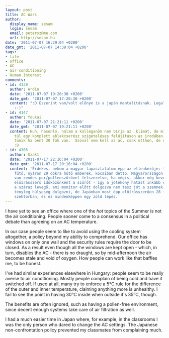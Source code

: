 ```yaml
---
layout: post
title: AC Wars
author:
  display_name: sesam
  login: sesam
  email: petersz@me.com
  url: http://sesam.hu
date: '2011-07-07 16:39:04 +0200'
date_gmt: '2011-07-07 14:39:04 +0200'
tags:
- life
- office
- AC
- air conditioning
- Human Interest
comments:
- id: 4139
  author: Ardin
  date: '2011-07-07 19:20:30 +0200'
  date_gmt: '2011-07-07 17:20:30 +0200'
  content: ":D Eszerint van/volt előnye is a japán mentalitásnak. Legalábbis számodra
    :-)"
- id: 4147
  author: Youkai
  date: '2011-07-07 21:21:11 +0200'
  date_gmt: '2011-07-07 19:21:11 +0200'
  content: Huh, hasonló, nálam a kolléganőm nem bírja az  klímát, de mivel most vagyunk
    túl egy komplett ablakcserész szigeteléses felújításon az irodában, már fel sem
    tűnik ha bent 30 fok van.  Szóval nem kell az ac, csak otthon, de ott keményen
    :D
- id: 4305
  author: Szak1
  date: '2011-07-17 22:16:04 +0200'
  date_gmt: '2011-07-17 20:16:04 +0200'
  content: 'Érdekes, nekem a magyar tapasztalatom épp az ellenkezője: télen 26 fokra
    fűtő, nyáron 20 dokra hűtő emberek, kocsiban dettó. Magyarországon kevés klíma
    van rendes por/pollenszűrővel felszerelve, ha mégis, akkor még kevesebben cserélik
    előírásszerű időközönként a szűrőt - így a jótékony hatást inkább ellensúlyozza
    a száraz levegő, ami monitor előtt dolgozva nem tesz jót a szemnek. 30 fokban
    tényleg hülyeség dolgozni, de Japánban most épp előírásszerűen 28 fok van a public
    szektorban, és ez mindenképpen egy zöld lépés.'
---
```


I have yet to see an office where one of the _hot_ topics of the Summer is not the air conditioning. People sooner come to a consensus in a political debate than agreeing on an AC temperature.

In our case people seem to like to avoid using the cooling system altogether, a policy beyond my ability to comprehend. Our office has windows on only one wall and the security rules require the door to be closed. As a result even though all the windows are kept open - which, in turn, disables the AC - there is no draught, so by mid-afternoon the air becomes stale and void of oxygen. How people can work like that baffles me, to be honest.

I've had similar experiences elsewhere in Hungary: people seem to be really averse to air conditioning. Mostly people complain of being cold and have it switched off. If used at all, many try to enforce a 5°C rule for the difference of the outer and inner temperature, claiming anything more is unhealthy. I fail to see the point in having 30°C inside when outside it's 35°C, though.

The benefits are often ignored, such as having a pollen-free environment, since decent enough systems take care of air filtration as well.

I had a much easier time in Japan where, for example, in the classrooms I was the only person who dared to change the AC settings. The Japanese non-confrontation policy prevented my classmates from complaining much.
